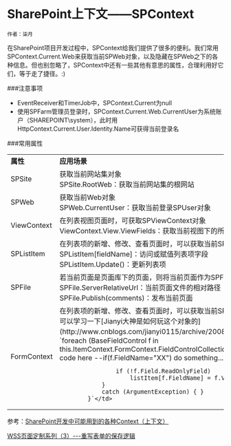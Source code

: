 # SharePoint上下文——SPContext
	作者：柒月

在SharePoint项目开发过程中，SPContext给我们提供了很多的便利。我们常用SPContext.Current.Web来获取当前SPWeb对象，以及隐藏在SPWeb之下的各种信息。但也别忽略了，SPContext中还有一些其他有意思的属性，合理利用好它们，等于走了捷径。:)

###注意事项
- EventReceiver和TimerJob中，SPContext.Current为null
- 使用SPFarm管理员登录时，SPContext.Current.Web.CurrentUser为系统账户（SHAREPOINT\system），此时用HttpContext.Current.User.Identity.Name可获得当前登录名

###常用属性
<table>
   <tr>
      <td><b>属性</b></td>
      <td><b>应用场景</b></td>
   </tr>
   <tr>
      <td>SPSite</td>
      <td>获取当前网站集对象<br/>SPSite.RootWeb：获取当前网站集的根网站</td>
   </tr>
   <tr>
      <td>SPWeb</td>
      <td>获取当前Web对象<br/>SPWeb.CurrentUser：获取当前登录SPUser对象</td>
   </tr>
   <tr>
      <td>ViewContext</td>
      <td>在列表视图页面时，可获取SPViewContext对象<br/>ViewContext.View.ViewFields：获取当前视图下的所有字段</td>
   </tr>
   <tr>
      <td>SPListItem</td>
      <td>在列表项的新增、修改、查看页面时，可以获取当前SPListItem对象<br/>SPListItem[fieldName]：访问或赋值列表项字段<br/>SPListItem.Update()：更新列表项</td>
   </tr>
   <tr>
      <td>SPFile</td>
      <td>若当前页面是页面库下的页面，则将当前页面作为SPFile对象返回<br/>SPFile.ServerRelativeUrl：当前页面文件的相对路径<br/>SPFile.Publish(comments)：发布当前页面</td>
   </tr>
   <tr>
      <td>FormContext</td>
      <td>在列表项的新增、修改、查看页面时，可以获取当前SPFormContext对象<br/>可以学习一下[Jianyi大神是如何玩这个对象的](http://www.cnblogs.com/jianyi0115/archive/2008/03/12/1102784.html)：<br/>`foreach (BaseFieldControl f in this.ItemContext.FormContext.FieldControlCollection)
            {
                try
                {
                      //some valid code here --if(f.FieldName="XX") do something...

                    if (!f.Field.ReadOnlyField)
                        listItem[f.FieldName] = f.Value;
                }
                catch (ArgumentException) { }
            }`</td>
   </tr>
   
</table>

参考：[SharePoint开发中可能用到的各种Context（上下文）](http://www.cnblogs.com/erucy/archive/2012/08/25/2655600.html)

[WSS页面定制系列（3）---重写表单的保存逻辑](http://www.cnblogs.com/jianyi0115/archive/2008/03/12/1102784.html)